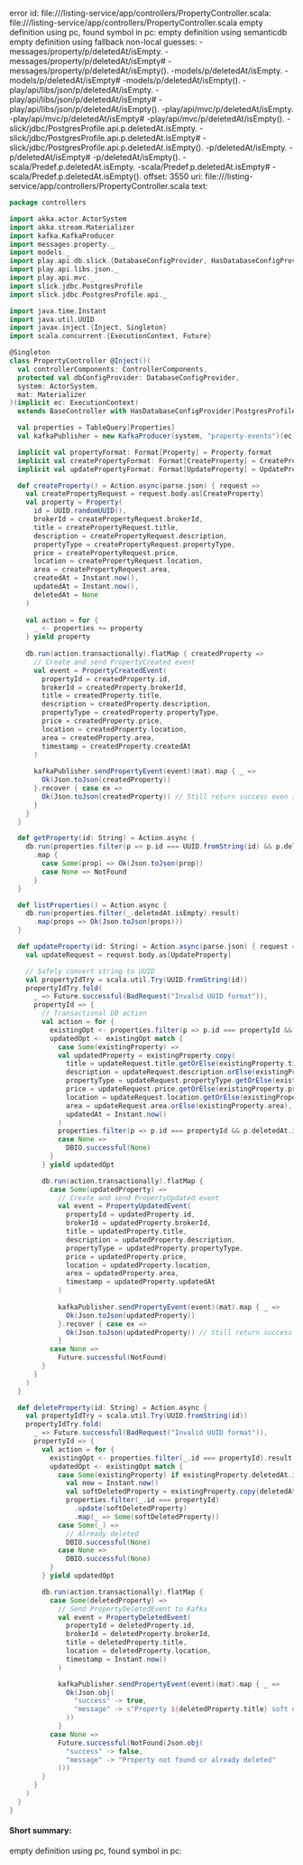 error id: file://<WORKSPACE>/listing-service/app/controllers/PropertyController.scala:
file://<WORKSPACE>/listing-service/app/controllers/PropertyController.scala
empty definition using pc, found symbol in pc: 
empty definition using semanticdb
empty definition using fallback
non-local guesses:
	 -messages/property/p/deletedAt/isEmpty.
	 -messages/property/p/deletedAt/isEmpty#
	 -messages/property/p/deletedAt/isEmpty().
	 -models/p/deletedAt/isEmpty.
	 -models/p/deletedAt/isEmpty#
	 -models/p/deletedAt/isEmpty().
	 -play/api/libs/json/p/deletedAt/isEmpty.
	 -play/api/libs/json/p/deletedAt/isEmpty#
	 -play/api/libs/json/p/deletedAt/isEmpty().
	 -play/api/mvc/p/deletedAt/isEmpty.
	 -play/api/mvc/p/deletedAt/isEmpty#
	 -play/api/mvc/p/deletedAt/isEmpty().
	 -slick/jdbc/PostgresProfile.api.p.deletedAt.isEmpty.
	 -slick/jdbc/PostgresProfile.api.p.deletedAt.isEmpty#
	 -slick/jdbc/PostgresProfile.api.p.deletedAt.isEmpty().
	 -p/deletedAt/isEmpty.
	 -p/deletedAt/isEmpty#
	 -p/deletedAt/isEmpty().
	 -scala/Predef.p.deletedAt.isEmpty.
	 -scala/Predef.p.deletedAt.isEmpty#
	 -scala/Predef.p.deletedAt.isEmpty().
offset: 3550
uri: file://<WORKSPACE>/listing-service/app/controllers/PropertyController.scala
text:
```scala
package controllers

import akka.actor.ActorSystem
import akka.stream.Materializer
import kafka.KafkaProducer
import messages.property._
import models._
import play.api.db.slick.{DatabaseConfigProvider, HasDatabaseConfigProvider}
import play.api.libs.json._
import play.api.mvc._
import slick.jdbc.PostgresProfile
import slick.jdbc.PostgresProfile.api._

import java.time.Instant
import java.util.UUID
import javax.inject.{Inject, Singleton}
import scala.concurrent.{ExecutionContext, Future}

@Singleton
class PropertyController @Inject()(
  val controllerComponents: ControllerComponents,
  protected val dbConfigProvider: DatabaseConfigProvider,
  system: ActorSystem,
  mat: Materializer
)(implicit ec: ExecutionContext) 
  extends BaseController with HasDatabaseConfigProvider[PostgresProfile] {

  val properties = TableQuery[Properties]
  val kafkaPublisher = new KafkaProducer(system, "property-events")(ec)

  implicit val propertyFormat: Format[Property] = Property.format
  implicit val createPropertyFormat: Format[CreateProperty] = CreateProperty.format
  implicit val updatePropertyFormat: Format[UpdateProperty] = UpdateProperty.format

  def createProperty() = Action.async(parse.json) { request =>
    val createPropertyRequest = request.body.as[CreateProperty]
    val property = Property(
      id = UUID.randomUUID(),
      brokerId = createPropertyRequest.brokerId,
      title = createPropertyRequest.title,
      description = createPropertyRequest.description,
      propertyType = createPropertyRequest.propertyType,
      price = createPropertyRequest.price,
      location = createPropertyRequest.location,
      area = createPropertyRequest.area,
      createdAt = Instant.now(),
      updatedAt = Instant.now(),
      deletedAt = None
    )
    
    val action = for {
      _ <- properties += property
    } yield property
    
    db.run(action.transactionally).flatMap { createdProperty =>
      // Create and send PropertyCreated event
      val event = PropertyCreatedEvent(
        propertyId = createdProperty.id,
        brokerId = createdProperty.brokerId,
        title = createdProperty.title,
        description = createdProperty.description,
        propertyType = createdProperty.propertyType,
        price = createdProperty.price,
        location = createdProperty.location,
        area = createdProperty.area,
        timestamp = createdProperty.createdAt
      )
      
      kafkaPublisher.sendPropertyEvent(event)(mat).map { _ =>
        Ok(Json.toJson(createdProperty))
      }.recover { case ex =>
        Ok(Json.toJson(createdProperty)) // Still return success even if Kafka fails
      }
    }
  }

  def getProperty(id: String) = Action.async {
    db.run(properties.filter(p => p.id === UUID.fromString(id) && p.deletedAt.isEmpty).result.headOption)
      .map {
        case Some(prop) => Ok(Json.toJson(prop))
        case None => NotFound
      }
  }

  def listProperties() = Action.async {
    db.run(properties.filter(_.deletedAt.isEmpty).result)
      .map(props => Ok(Json.toJson(props)))
  }

  def updateProperty(id: String) = Action.async(parse.json) { request =>
    val updateRequest = request.body.as[UpdateProperty]

    // Safely convert string to UUID
    val propertyIdTry = scala.util.Try(UUID.fromString(id))
    propertyIdTry.fold(
      _ => Future.successful(BadRequest("Invalid UUID format")),
      propertyId => {
        // Transactional DB action
        val action = for {
          existingOpt <- properties.filter(p => p.id === propertyId && p.deletedAt.isEmpt@@y).result.headOption
          updatedOpt <- existingOpt match {
            case Some(existingProperty) =>
            val updatedProperty = existingProperty.copy(
              title = updateRequest.title.getOrElse(existingProperty.title),
              description = updateRequest.description.orElse(existingProperty.description),
              propertyType = updateRequest.propertyType.getOrElse(existingProperty.propertyType),
              price = updateRequest.price.getOrElse(existingProperty.price),
              location = updateRequest.location.getOrElse(existingProperty.location),
              area = updateRequest.area.orElse(existingProperty.area),
              updatedAt = Instant.now()
            )
            properties.filter(p => p.id === propertyId && p.deletedAt.isEmpty).update(updatedProperty).map(_ => Some(updatedProperty))
            case None =>
              DBIO.successful(None)
          }
        } yield updatedOpt

        db.run(action.transactionally).flatMap {
          case Some(updatedProperty) =>
            // Create and send PropertyUpdated event
            val event = PropertyUpdatedEvent(
              propertyId = updatedProperty.id,
              brokerId = updatedProperty.brokerId,
              title = updatedProperty.title,
              description = updatedProperty.description,
              propertyType = updatedProperty.propertyType,
              price = updatedProperty.price,
              location = updatedProperty.location,
              area = updatedProperty.area,
              timestamp = updatedProperty.updatedAt
            )
            
            kafkaPublisher.sendPropertyEvent(event)(mat).map { _ =>
              Ok(Json.toJson(updatedProperty))
            }.recover { case ex =>
              Ok(Json.toJson(updatedProperty)) // Still return success even if Kafka fails
            }
          case None =>
            Future.successful(NotFound)
        }
      }
    )
  }

  def deleteProperty(id: String) = Action.async {
    val propertyIdTry = scala.util.Try(UUID.fromString(id))
    propertyIdTry.fold(
      _ => Future.successful(BadRequest("Invalid UUID format")),
      propertyId => {
        val action = for {
          existingOpt <- properties.filter(_.id === propertyId).result.headOption
          updatedOpt <- existingOpt match {
            case Some(existingProperty) if existingProperty.deletedAt.isEmpty =>
              val now = Instant.now()
              val softDeletedProperty = existingProperty.copy(deletedAt = Some(now))
              properties.filter(_.id === propertyId)
                .update(softDeletedProperty)
                .map(_ => Some(softDeletedProperty))
            case Some(_) =>
              // Already deleted
              DBIO.successful(None)
            case None =>
              DBIO.successful(None)
          }
        } yield updatedOpt

        db.run(action.transactionally).flatMap {
          case Some(deletedProperty) =>
            // Send PropertyDeletedEvent to Kafka
            val event = PropertyDeletedEvent(
              propertyId = deletedProperty.id,
              brokerId = deletedProperty.brokerId,
              title = deletedProperty.title,
              location = deletedProperty.location,
              timestamp = Instant.now()
            )

            kafkaPublisher.sendPropertyEvent(event)(mat).map { _ =>
              Ok(Json.obj(
                "success" -> true,
                "message" -> s"Property ${deletedProperty.title} soft deleted successfully"
              ))
            }
          case None =>
            Future.successful(NotFound(Json.obj(
              "success" -> false,
              "message" -> "Property not found or already deleted"
            )))
        }
      }
    )
  }
}

```


#### Short summary: 

empty definition using pc, found symbol in pc: 